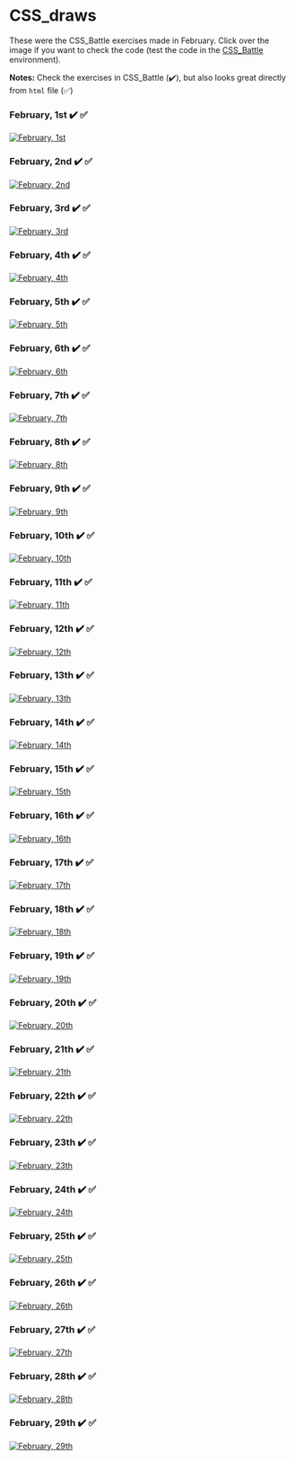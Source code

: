 # CSS_draws

These were the CSS_Battle exercises made in February. Click over the image if you want to check the code (test the code in the [CSS_Battle](https://cssbattle.dev/) environment).

**Notes:** Check the exercises in CSS_Battle (✔️), but also looks great directly from `html` file (✅)

### February, 1st ✔️ ✅
[![February, 1st](draws/01.png)](html/01.html)

### February, 2nd ✔️ ✅
[![February, 2nd](draws/02.png)](html/02.html)

### February, 3rd ✔️ ✅
[![February, 3rd](draws/03.png)](html/03.html)

### February, 4th ✔️ ✅
[![February, 4th](draws/04.png)](html/04.html)

### February, 5th ✔️ ✅
[![February, 5th](draws/05.png)](html/05.html)

### February, 6th ✔️ ✅
[![February, 6th](draws/06.png)](html/06.html)

### February, 7th ✔️ ✅
[![February, 7th](draws/07.png)](html/07.html)

### February, 8th ✔️ ✅
[![February, 8th](draws/08.png)](html/08.html)

### February, 9th ✔️ ✅
[![February, 9th](draws/09.png)](html/09.html)

### February, 10th ✔️ ✅
[![February, 10th](draws/10.png)](html/10.html)

### February, 11th ✔️ ✅
[![February, 11th](draws/11.png)](html/11.html)

### February, 12th ✔️ ✅
[![February, 12th](draws/12.png)](html/12.html)

### February, 13th ✔️ ✅
[![February, 13th](draws/13.png)](html/13.html)

### February, 14th ✔️ ✅
[![February, 14th](draws/14.png)](html/14.html)

### February, 15th ✔️ ✅
[![February, 15th](draws/15.png)](html/15.html)

### February, 16th ✔️ ✅
[![February, 16th](draws/16.png)](html/16.html)

### February, 17th ✔️ ✅
[![February, 17th](draws/17.png)](html/17.html)

### February, 18th ✔️ ✅
[![February, 18th](draws/18.png)](html/18.html)

### February, 19th ✔️ ✅
[![February, 19th](draws/19.png)](html/19.html)

### February, 20th ✔️ ✅
[![February, 20th](draws/20.png)](html/20.html)

### February, 21th ✔️ ✅
[![February, 21th](draws/21.png)](html/21.html)

### February, 22th ✔️ ✅
[![February, 22th](draws/22.png)](html/22.html)

### February, 23th ✔️ ✅
[![February, 23th](draws/23.png)](html/23.html)

### February, 24th ✔️ ✅
[![February, 24th](draws/24.png)](html/24.html)

### February, 25th ✔️ ✅
[![February, 25th](draws/25.png)](html/25.html)

### February, 26th ✔️ ✅
[![February, 26th](draws/26.png)](html/26.html)

### February, 27th ✔️ ✅
[![February, 27th](draws/27.png)](html/27.html)

### February, 28th ✔️ ✅
[![February, 28th](draws/28.png)](html/28.html)

### February, 29th ✔️ ✅
[![February, 29th](draws/29.png)](html/29.html)
